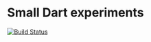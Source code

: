 # Small Dart experiments

[![Build Status](https://staging.travis-ci.com/mit-mit/experiments.svg?branch=master)](https://staging.travis-ci.com/mit-mit/experiments)


